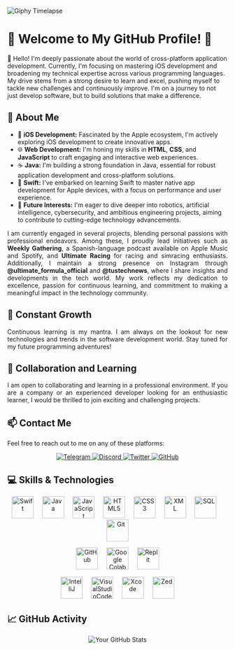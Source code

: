 ![Giphy Timelapse](https://developers.giphy.com/branch/master/static/api-512d36c09662682717108a38bbb5c57d.gif)

# 🌟 Welcome to My GitHub Profile! 🌟

👋 Hello! I'm deeply passionate about the world of cross-platform application development. Currently, I'm focusing on mastering iOS development and broadening my technical expertise across various programming languages. My drive stems from a strong desire to learn and excel, pushing myself to tackle new challenges and continuously improve. I'm on a journey to not just develop software, but to build solutions that make a difference.

## 🚀 About Me
- 📱 **iOS Development:** Fascinated by the Apple ecosystem, I'm actively exploring iOS development to create innovative apps.
- 🌐 **Web Development:** I'm honing my skills in **HTML**, **CSS**, and **JavaScript** to craft engaging and interactive web experiences.
- ☕ **Java:** I'm building a strong foundation in Java, essential for robust application development and cross-platform solutions.
- 🍏 **Swift:** I've embarked on learning Swift to master native app development for Apple devices, with a focus on performance and user experience.
- 🤖 **Future Interests:** I'm eager to dive deeper into robotics, artificial intelligence, cybersecurity, and ambitious engineering projects, aiming to contribute to cutting-edge technology advancements.

<p align="justify">
I am currently engaged in several projects, blending personal passions with professional endeavors. Among these, I proudly lead initiatives such as <strong>Weekly Gathering</strong>, a Spanish-language podcast available on Apple Music and Spotify, and <strong>Ultimate Racing</strong> for racing and simracing enthusiasts. Additionally, I maintain a strong presence on Instagram through <strong>@ultimate_formula_official</strong> and <strong>@tustechnews</strong>, where I share insights and developments in the tech world. My work reflects my dedication to excellence, passion for continuous learning, and commitment to making a meaningful impact in the technology community.
</p>

## 🌱 Constant Growth
<p align="justify">
  Continuous learning is my mantra. I am always on the lookout for new technologies and trends in the software development world. Stay tuned for my future programming adventures!
</p>

## 👥 Collaboration and Learning
<p align="justify">
  I am open to collaborating and learning in a professional environment. If you are a company or an experienced developer looking for an enthusiastic learner, I would be thrilled to join exciting and challenging projects.
</p>

## 📫 Contact Me
Feel free to reach out to me on any of these platforms:
<p align="center">
  <a href="https://telegram.org">
    <img src="https://img.shields.io/badge/Telegram-pelusinnidev-26A5E4?style=for-the-badge&logo=telegram&logoColor=white" alt="Telegram">
  </a>
  <a href="https://discord.gg/pelusinnidev">
    <img src="https://img.shields.io/badge/Discord-pelusinnidev-5865F2?style=for-the-badge&logo=discord&logoColor=white" alt="Discord">
  </a>
  <a href="https://twitter.com/pelusinnidev">
    <img src="https://img.shields.io/badge/Twitter-pelusinnidev-1DA1F2?style=for-the-badge&logo=twitter&logoColor=white" alt="Twitter">
  </a>
  <a href="https://github.com/Pelusinni">
    <img src="https://img.shields.io/badge/GitHub-Pelusinni-100000?style=for-the-badge&logo=github&logoColor=white" alt="GitHub">
  </a>
</p>

## 💻 Skills & Technologies
<p align="center">
  <a href="https://developer.apple.com/swift/"><img src="https://raw.githubusercontent.com/danielcranney/readme-generator/main/public/icons/skills/swift-colored.svg" width="50" height="50" alt="Swift"/></a> &nbsp; &nbsp;
  <a href="https://www.oracle.com/java/"><img src="https://raw.githubusercontent.com/danielcranney/readme-generator/main/public/icons/skills/java-colored.svg" width="50" height="50" alt="Java"/></a> &nbsp; &nbsp;
  <a href="https://developer.mozilla.org/en-US/docs/Web/JavaScript"><img src="https://raw.githubusercontent.com/danielcranney/readme-generator/main/public/icons/skills/javascript-colored.svg" width="50" height="50" alt="JavaScript"/></a> &nbsp; &nbsp;
  <a href="https://developer.mozilla.org/en-US/docs/Glossary/HTML5"><img src="https://raw.githubusercontent.com/danielcranney/readme-generator/main/public/icons/skills/html5-colored.svg" width="50" height="50" alt="HTML5"/></a> &nbsp; &nbsp;
  <a href="https://www.w3.org/TR/CSS/#css"><img src="https://raw.githubusercontent.com/danielcranney/readme-generator/main/public/icons/skills/css3-colored.svg" width="50" height="50" alt="CSS3"/></a> &nbsp; &nbsp;
  <a href="https://www.xml.com"><img src="https://www.svgrepo.com/show/31053/xml.svg" width="50" height="50" alt="XML"/></a> &nbsp; &nbsp;
  <a href="https://www.mysql.com/"><img src="https://www.svgrepo.com/show/331760/sql-database-generic.svg" width="50" height="50" alt="SQL"/></a> &nbsp; &nbsp;
  <a href="https://git-scm.com/"><img src="https://raw.githubusercontent.com/danielcranney/readme-generator/main/public/icons/skills/git-colored.svg" width="50" height="50" alt="Git"/></a>
</p>

<p align="center">
  <a href="https://github.com/"><img src="https://cdn.icon-icons.com/icons2/2157/PNG/512/github_git_hub_logo_icon_132878.png" width="50" height="50" alt="GitHub"/></a> &nbsp; &nbsp;
  <a href="https://colab.research.google.com/"><img src="https://upload.wikimedia.org/wikipedia/commons/thumb/d/d0/Google_Colaboratory_SVG_Logo.svg/2560px-Google_Colaboratory_SVG_Logo.svg.png" width="50" height="50" alt="Google Colab"/></a> &nbsp; &nbsp;
  <a href="https://replit.com/"><img src="https://upload.wikimedia.org/wikipedia/commons/thumb/7/78/New_Replit_Logo.svg/2048px-New_Replit_Logo.svg.png" width="50" height="50" alt="Replit"/></a>
</p>

<p align="center">
  <a href="https://www.jetbrains.com/idea/"><img src="https://upload.wikimedia.org/wikipedia/commons/thumb/9/9c/IntelliJ_IDEA_Icon.svg/2048px-IntelliJ_IDEA_Icon.svg.png" width="50" height="50" alt="IntelliJ"/></a> &nbsp; &nbsp;
  <a href="https://code.visualstudio.com/"><img src="https://upload.wikimedia.org/wikipedia/commons/thumb/9/9a/Visual_Studio_Code_1.35_icon.svg/2048px-Visual_Studio_Code_1.35_icon.svg.png" width="50" height="50" alt="VisualStudioCode"/></a> &nbsp; &nbsp;
  <a href="https://developer.apple.com/xcode/"><img src="https://upload.wikimedia.org/wikipedia/en/5/56/Xcode_14_icon.png" width="50" height="50" alt="Xcode"/></a> &nbsp; &nbsp;
  <a href="https://zed.dev/"><img src="https://styles.redditmedia.com/t5_75wel6/styles/communityIcon_bgkfioxyzxna1.jpg?format=pjpg&s=fa3e8325a9b53042a665b10577939635737fad79" width="50" height="50" alt="Zed"/></a>
</p>

## 📈 GitHub Activity</h2>
<p align="center">
  <img src="https://github-readme-stats.vercel.app/api?username=PelusinniDev&show_icons=true&theme=radical" alt="Your GitHub Stats">
</p>
